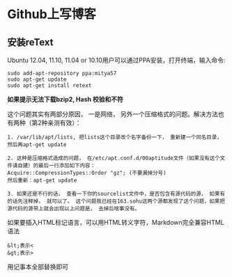 Github上写博客
=============


安装reText
----------

Ubuntu 12.04, 11.10, 11.04 or 10.10用户可以通过PPA安装，打开终端，输入命令:

	sudo add-apt-repository ppa:mitya57
	sudo apt-get update
	sudo apt-get install retext

**如果提示无法下载bzip2, Hash 校验和不符**

这个问题其实有两部分原因， 一是网络， 另外一个压缩格式的问题。解决方法也有两种（第2种亲测有效）：

	1. /var/lib/apt/lists, 把lists这个目录改个名字备份一下， 重新建一个同名目录， 然后再apt-get update

	2. 这种是压缩格式造成的问题， 在/etc/apt.conf.d/00aptitude文件（如果没有这个文件请自建）的最后一行添加如下内容：
	Acquire::CompressionTypes::Order "gz"; (不要漏掉分号)
	然后重新：apt-get update

	3. 如果还是不行的话， 查看一下你的sourcelist文件中，是否包含有源代码的源， 如果有的话先注释掉， 就可以了。 这个问题我已经在163.sohu这两个源都发现了这个问题，如果把源代码的源带上就会出现以上问题是， 去掉后啥事没有。

如果要插入HTML标记语言，可以用HTML转义字符，Markdown完全兼容HTML语法

	&lt;表示<
	&gt;表示>
用记事本全部替换即可

